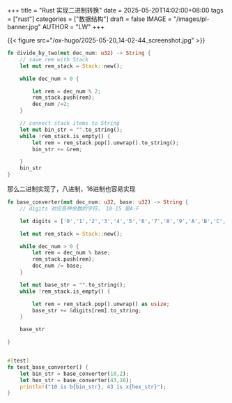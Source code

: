 +++
title = "Rust 实现二进制转换"
date = 2025-05-20T14:02:00+08:00
tags = ["rust"]
categories = ["数据结构"]
draft = false
IMAGE = "/images/pl-banner.jpg"
AUTHOR = "LW"
+++

{{< figure src="/ox-hugo/2025-05-20_14-02-44_screenshot.jpg" >}}

```rust
fn divide_by_two(mut dec_num: u32) -> String {
    // save rem with Stack
    let mut rem_stack = Stack::new();

    while dec_num > 0 {

        let rem = dec_num % 2;
        rem_stack.push(rem);
        dec_num /=2;
    }

    // connect stack items to String
    let mut bin_str = "".to_string();
    while !rem_stack.is_empty() {
        let rem = rem_stack.pop().unwrap().to_string();
        bin_str += &rem;

    }
    bin_str
}

```

那么二进制实现了，八进制，16进制也容易实现

```rust
fn base_converter(mut dec_num: u32, base: u32) -> String {
    // digits 对应各种余数的字符， 10-15 是A-F

    let digits = ['0','1','2','3','4','5','6','7','8','9','A','B','C','D','F'];

    let mut rem_stack = Stack::new();

    while dec_num > 0 {
        let rem = dec_num % base;
        rem_stack.push(rem);
        doc_num /= base;
    }

    let mut base_str = "".to_string();
    while !rem_stack.is_empty() {

        let rem = rem_stack.pop().unwrap() as usize;
        base_str += &digits[rem].to_string;
    }

    base_str

}


#[test]
fn test_base_converter() {
    let bin_str = base_converter(10,2);
    let hex_str = base_converter(43,16);
    println!("10 is b{bin_str}, 43 is x{hex_str}");
}

```
